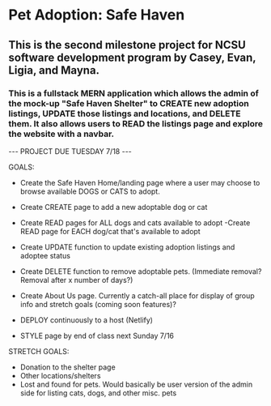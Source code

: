 # Pet Adoption: Safe Haven

## This is the second milestone project for NCSU software development program by Casey, Evan, Ligia, and Mayna.

### This is a fullstack MERN application which allows the admin of the mock-up "Safe Haven Shelter" to CREATE new adoption listings, UPDATE those listings and locations, and DELETE them. It also allows users to READ the listings page and explore the website with a navbar.

--- PROJECT DUE TUESDAY 7/18 ---

GOALS:

- Create the Safe Haven Home/landing page where a user may choose to browse available DOGS or CATS to adopt.
- Create CREATE page to add a new adoptable dog or cat

- Create READ pages for ALL dogs and cats available to adopt
  -Create READ page for EACH dog/cat that's available to adopt

- Create UPDATE function to update existing adoption listings and adoptee status

- Create DELETE function to remove adoptable pets. (Immediate removal? Removal after x number of days?)

- Create About Us page. Currently a catch-all place for display of group info and stretch goals (coming soon features)?

- DEPLOY continuously to a host (Netlify)
- STYLE page by end of class next Sunday 7/16

STRETCH GOALS:

- Donation to the shelter page
- Other locations/shelters
- Lost and found for pets. Would basically be user version of the admin side for listing cats, dogs, and other misc. pets
